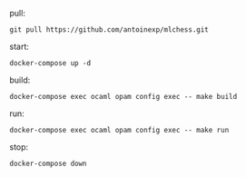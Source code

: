 pull:

`git pull https://github.com/antoinexp/mlchess.git`


start:

`docker-compose up -d`


build:

`docker-compose exec ocaml opam config exec -- make build`


run:

`docker-compose exec ocaml opam config exec -- make run`


stop:

`docker-compose down`
